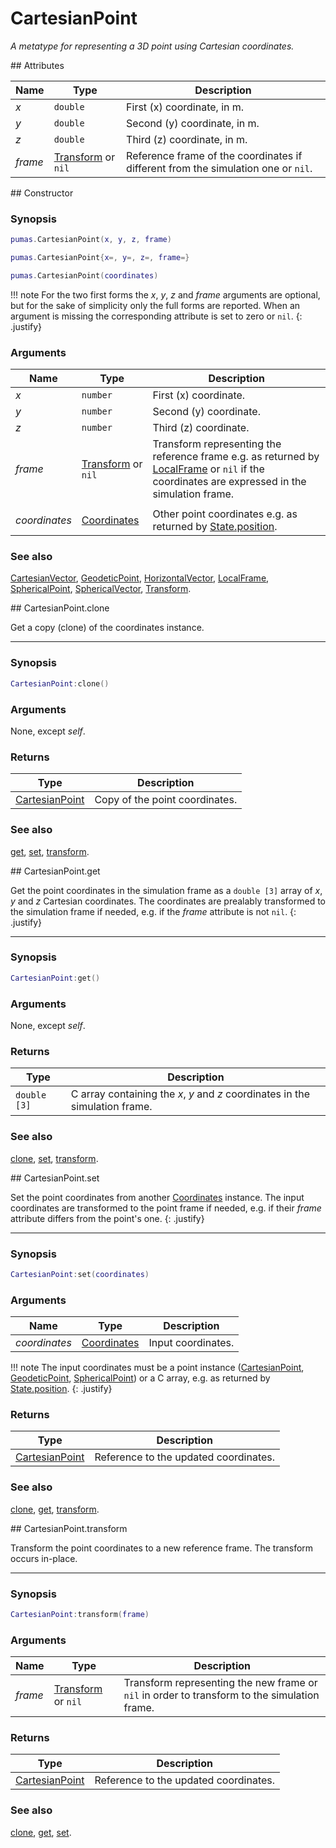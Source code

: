 # CartesianPoint
_A metatype for representing a 3D point using Cartesian coordinates._


<div markdown="1" class="shaded-box fancy">
## Attributes

|Name|Type|Description|
|----|----|-----------|
|*x*|`double`| First (x) coordinate, in m. |
|*y*|`double`| Second (y) coordinate, in m.|
|*z*|`double`| Third (z) coordinate, in m. |
|*frame*|[Transform](Transform.md) or `nil`| Reference frame of the coordinates if different from the simulation one or `nil`.|
</div>


<div markdown="1" class="shaded-box fancy">
## Constructor

### Synopsis

```lua
pumas.CartesianPoint(x, y, z, frame)

pumas.CartesianPoint{x=, y=, z=, frame=}

pumas.CartesianPoint(coordinates)
```

!!! note
    For the two first forms the *x*, *y*, *z* and *frame* arguments are
    optional, but for the sake of simplicity only the full forms are reported.
    When an argument is missing the corresponding attribute is set to zero or
    `nil`.
    {: .justify}

### Arguments

|Name|Type|Description|
|----|----|-----------|
|*x*|`number` | First (x) coordinate. |
|*y*|`number` | Second (y) coordinate.|
|*z*|`number` | Third (z) coordinate. |
|*frame*|[Transform](Transform.md) or `nil`| Transform representing the reference frame e.g. as returned by [LocalFrame](LocalFrame.md) or `nil` if the coordinates are expressed in the simulation frame.|
||||
|*coordinates*|[Coordinates](../Coordinates.md)| Other point coordinates e.g. as returned by [State.position](../simulation/State.md#attributes). |

### See also

[CartesianVector](CartesianVector.md),
[GeodeticPoint](GeodeticPoint.md),
[HorizontalVector](HorizontalVector.md),
[LocalFrame](LocalFrame.md),
[SphericalPoint](SphericalPoint.md),
[SphericalVector](SphericalVector.md),
[Transform](Transform.md).

</div>


<div markdown="1" class="shaded-box fancy">
## CartesianPoint.clone

Get a copy (clone) of the coordinates instance.

---

### Synopsis

```lua
CartesianPoint:clone()
```

### Arguments

None, except *self*.

### Returns

|Type|Description|
|----|-----------|
|[CartesianPoint](CartesianPoint.md)| Copy of the point coordinates.|

### See also

[get](#cartesianpointget),
[set](#cartesianpointset),
[transform](#cartesianpointtransform).
</div>


<div markdown="1" class="shaded-box fancy">
## CartesianPoint.get

Get the point coordinates in the simulation frame as a `double [3]` array of
*x*, *y* and *z* Cartesian coordinates. The coordinates are prealably
transformed to the simulation frame if needed, e.g.  if the *frame* attribute is
not `nil`.
{: .justify}

---

### Synopsis

```lua
CartesianPoint:get()
```

### Arguments

None, except *self*.

### Returns

|Type|Description|
|----|-----------|
|`double [3]`| C array containing the *x*, *y* and *z* coordinates in the simulation frame.|

### See also

[clone](#cartesianpointclone),
[set](#cartesianpointset),
[transform](#cartesianpointtransform).

</div>


<div markdown="1" class="shaded-box fancy">
## CartesianPoint.set

Set the point coordinates from another [Coordinates](../Coordinates.md)
instance.  The input coordinates are transformed to the point frame if needed,
e.g.  if their *frame* attribute differs from the point's one.
{: .justify}

---

### Synopsis

```lua
CartesianPoint:set(coordinates)
```

### Arguments

|Name|Type|Description|
|----|----|-----------|
|*coordinates*|[Coordinates](../Coordinates.md)| Input coordinates.|

!!! note
    The input coordinates must be a point instance
    ([CartesianPoint](CartesianPoint.md), [GeodeticPoint](GeodeticPoint.md),
    [SphericalPoint](SphericalPoint.md)) or a C array, e.g. as returned by
    [State.position](../simulation/State.md#attributes).
    {: .justify}

### Returns

|Type|Description|
|----|-----------|
|[CartesianPoint](CartesianPoint.md)| Reference to the updated coordinates.|

### See also

[clone](#cartesianpointclone),
[get](#cartesianpointget),
[transform](#cartesianpointtransform).
</div>


<div markdown="1" class="shaded-box fancy">
## CartesianPoint.transform

Transform the point coordinates to a new reference frame. The transform occurs
in-place.

---

### Synopsis

```lua
CartesianPoint:transform(frame)
```

### Arguments

|Name|Type|Description|
|----|----|-----------|
|*frame*|[Transform](Transform.md) or `nil`| Transform representing the new frame or `nil` in order to transform to the simulation frame.|

### Returns

|Type|Description|
|----|-----------|
|[CartesianPoint](CartesianPoint.md)| Reference to the updated coordinates.|

### See also

[clone](#cartesianpointclone),
[get](#cartesianpointget),
[set](#cartesianpointset).
</div>
